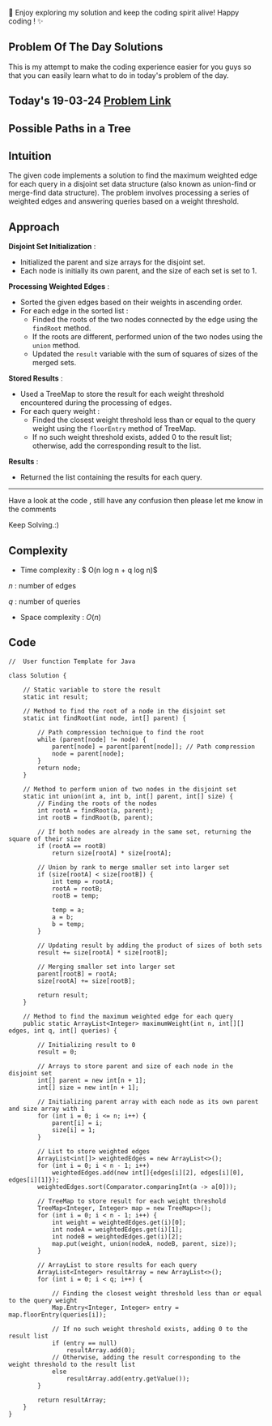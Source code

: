 🚀 Enjoy exploring my solution and keep the coding spirit alive! Happy coding ! ✨


## Problem Of The Day Solutions

This is my attempt to make the coding experience easier for you guys so that you can easily learn what to do in today's problem of the day.

## Today's 19-03-24 [Problem Link](https://www.geeksforgeeks.org/problems/possible-paths--141628/1)
## Possible Paths in a Tree

## Intuition
The given code implements a solution to find the maximum weighted edge for each query in a disjoint set data structure (also known as union-find or merge-find data structure). The problem involves processing a series of weighted edges and answering queries based on a weight threshold.


## Approach

**Disjoint Set Initialization** :
- Initialized the parent and size arrays for the disjoint set.
- Each node is initially its own parent, and the size of each set is set to 1.

**Processing Weighted Edges** :
- Sorted the given edges based on their weights in ascending order.
- For each edge in the sorted list :
  - Finded the roots of the two nodes connected by the edge using the `findRoot` method.
  - If the roots are different, performed union of the two nodes using the `union` method.
  - Updated the `result` variable with the sum of squares of sizes of the merged sets.

**Stored Results** :
- Used a TreeMap to store the result for each weight threshold encountered during the processing of edges.
- For each query weight :
  - Finded the closest weight threshold less than or equal to the query weight using the `floorEntry` method of TreeMap.
  - If no such weight threshold exists, added 0 to the result list; otherwise, add the corresponding result to the list.

**Results** :
- Returned the list containing the results for each query.

---
Have a look at the code , still have any confusion then please let me know in the comments

Keep Solving.:)

## Complexity
- Time complexity : $ O(n log n + q log n)$
<!-- Add your time complexity here, e.g. $$O())$$ -->
$n$ :  number of edges 

$q$ : number of queries
- Space complexity : $O( n )$
<!-- Add your space complexity here, e.g. $$O(n)$$ -->

## Code

```
//  User function Template for Java

class Solution {
    
    // Static variable to store the result
    static int result;

    // Method to find the root of a node in the disjoint set
    static int findRoot(int node, int[] parent) {
        
        // Path compression technique to find the root
        while (parent[node] != node) {
            parent[node] = parent[parent[node]]; // Path compression
            node = parent[node];
        }
        return node;
    }

    // Method to perform union of two nodes in the disjoint set
    static int union(int a, int b, int[] parent, int[] size) {
        // Finding the roots of the nodes
        int rootA = findRoot(a, parent);
        int rootB = findRoot(b, parent);
        
        // If both nodes are already in the same set, returning the square of their size
        if (rootA == rootB)
            return size[rootA] * size[rootA];
        
        // Union by rank to merge smaller set into larger set
        if (size[rootA] < size[rootB]) {
            int temp = rootA;
            rootA = rootB;
            rootB = temp;

            temp = a;
            a = b;
            b = temp;
        }

        // Updating result by adding the product of sizes of both sets
        result += size[rootA] * size[rootB];
        
        // Merging smaller set into larger set
        parent[rootB] = rootA;
        size[rootA] += size[rootB];

        return result;
    }

    // Method to find the maximum weighted edge for each query
    public static ArrayList<Integer> maximumWeight(int n, int[][] edges, int q, int[] queries) {
        
        // Initializing result to 0
        result = 0;

        // Arrays to store parent and size of each node in the disjoint set
        int[] parent = new int[n + 1];
        int[] size = new int[n + 1];

        // Initializing parent array with each node as its own parent and size array with 1
        for (int i = 0; i <= n; i++) {
            parent[i] = i;
            size[i] = 1;
        }

        // List to store weighted edges
        ArrayList<int[]> weightedEdges = new ArrayList<>();
        for (int i = 0; i < n - 1; i++)
            weightedEdges.add(new int[]{edges[i][2], edges[i][0], edges[i][1]});
        weightedEdges.sort(Comparator.comparingInt(a -> a[0]));

        // TreeMap to store result for each weight threshold
        TreeMap<Integer, Integer> map = new TreeMap<>();
        for (int i = 0; i < n - 1; i++) {
            int weight = weightedEdges.get(i)[0];
            int nodeA = weightedEdges.get(i)[1];
            int nodeB = weightedEdges.get(i)[2];
            map.put(weight, union(nodeA, nodeB, parent, size));
        }

        // ArrayList to store results for each query
        ArrayList<Integer> resultArray = new ArrayList<>();
        for (int i = 0; i < q; i++) {
            
            // Finding the closest weight threshold less than or equal to the query weight
            Map.Entry<Integer, Integer> entry = map.floorEntry(queries[i]);
            
            // If no such weight threshold exists, adding 0 to the result list
            if (entry == null)
                resultArray.add(0);
            // Otherwise, adding the result corresponding to the weight threshold to the result list
            else
                resultArray.add(entry.getValue());
        }

        return resultArray;
    }
}

```